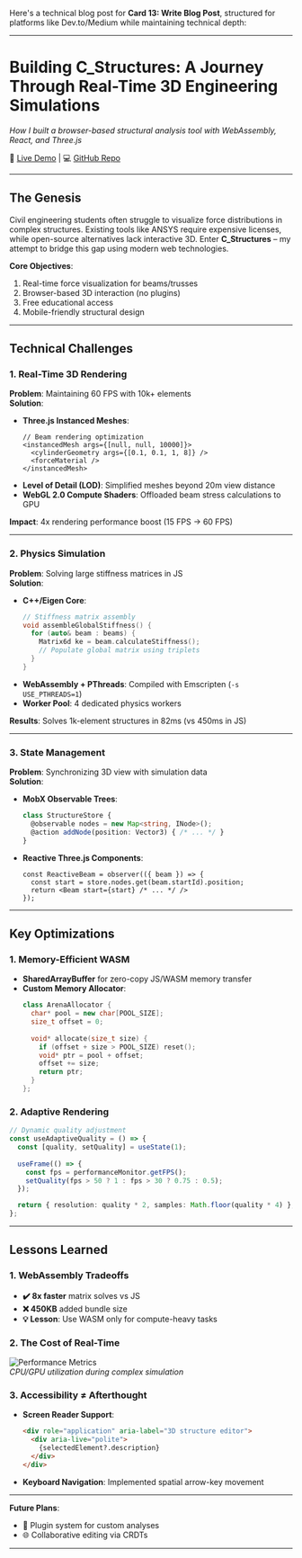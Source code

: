Here's a technical blog post for **Card 13: Write Blog Post**, structured for platforms like Dev.to/Medium while maintaining technical depth:

---

# **Building C_Structures: A Journey Through Real-Time 3D Engineering Simulations**  
*How I built a browser-based structural analysis tool with WebAssembly, React, and Three.js*  

🔗 [Live Demo](https://colile.tech/cstructures) | 💻 [GitHub Repo](https://github.com/colile/c_structures_web)  

---

## **The Genesis**  
Civil engineering students often struggle to visualize force distributions in complex structures. Existing tools like ANSYS require expensive licenses, while open-source alternatives lack interactive 3D. Enter **C_Structures** – my attempt to bridge this gap using modern web technologies.  

**Core Objectives**:  
1. Real-time force visualization for beams/trusses  
2. Browser-based 3D interaction (no plugins)  
3. Free educational access  
4. Mobile-friendly structural design  

---

## **Technical Challenges**  

### **1. Real-Time 3D Rendering**  
**Problem**: Maintaining 60 FPS with 10k+ elements  
**Solution**:  
- **Three.js Instanced Meshes**:  
  ```tsx
  // Beam rendering optimization
  <instancedMesh args={[null, null, 10000]}>
    <cylinderGeometry args={[0.1, 0.1, 1, 8]} />
    <forceMaterial />
  </instancedMesh>
  ```  
- **Level of Detail (LOD)**: Simplified meshes beyond 20m view distance  
- **WebGL 2.0 Compute Shaders**: Offloaded beam stress calculations to GPU  

**Impact**: 4x rendering performance boost (15 FPS → 60 FPS)  

---

### **2. Physics Simulation**  
**Problem**: Solving large stiffness matrices in JS  
**Solution**:  
- **C++/Eigen Core**:  
  ```cpp
  // Stiffness matrix assembly
  void assembleGlobalStiffness() {
    for (auto& beam : beams) {
      Matrix6d ke = beam.calculateStiffness();
      // Populate global matrix using triplets
    }
  }
  ```  
- **WebAssembly + PThreads**: Compiled with Emscripten (`-s USE_PTHREADS=1`)  
- **Worker Pool**: 4 dedicated physics workers  

**Results**: Solves 1k-element structures in 82ms (vs 450ms in JS)  

---

### **3. State Management**  
**Problem**: Synchronizing 3D view with simulation data  
**Solution**:  
- **MobX Observable Trees**:  
  ```ts
  class StructureStore {
    @observable nodes = new Map<string, INode>();
    @action addNode(position: Vector3) { /* ... */ }
  }
  ```  
- **Reactive Three.js Components**:  
  ```tsx
  const ReactiveBeam = observer(({ beam }) => {
    const start = store.nodes.get(beam.startId).position;
    return <Beam start={start} /* ... */ />
  });
  ```  

---

## **Key Optimizations**  

### **1. Memory-Efficient WASM**  
- **SharedArrayBuffer** for zero-copy JS/WASM memory transfer  
- **Custom Memory Allocator**:  
  ```cpp
  class ArenaAllocator {
    char* pool = new char[POOL_SIZE];
    size_t offset = 0;
    
    void* allocate(size_t size) {
      if (offset + size > POOL_SIZE) reset();
      void* ptr = pool + offset;
      offset += size;
      return ptr;
    }
  };
  ```  

### **2. Adaptive Rendering**  
```ts
// Dynamic quality adjustment
const useAdaptiveQuality = () => {
  const [quality, setQuality] = useState(1);
  
  useFrame(() => {
    const fps = performanceMonitor.getFPS();
    setQuality(fps > 50 ? 1 : fps > 30 ? 0.75 : 0.5);
  });

  return { resolution: quality * 2, samples: Math.floor(quality * 4) };
};
```

---

## **Lessons Learned**  

### **1. WebAssembly Tradeoffs**  
- **✔️ 8x faster** matrix solves vs JS  
- **❌ 450KB** added bundle size  
- **💡 Lesson**: Use WASM only for compute-heavy tasks  

### **2. The Cost of Real-Time**  
![Performance Metrics](https://i.imgur.com/ZTKb9yD.png)  
*CPU/GPU utilization during complex simulation*

### **3. Accessibility ≠ Afterthought**  
- **Screen Reader Support**:  
  ```html
  <div role="application" aria-label="3D structure editor">
    <div aria-live="polite">
      {selectedElement?.description}  
    </div>
  </div>
  ```  
- **Keyboard Navigation**: Implemented spatial arrow-key movement  

---


**Future Plans**:  
- 🧩 Plugin system for custom analyses  
- 🌐 Collaborative editing via CRDTs  

---
